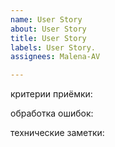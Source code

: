 ```yaml
---
name: User Story
about: User Story
title: User Story
labels: User Story.
assignees: Malena-AV

---
```


критерии приёмки:                                                                                                                                                       

обработка ошибок:

технические заметки:
